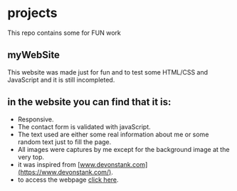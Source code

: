 # projects
This repo contains some for FUN work
## myWebSite
This website was made just for fun and to test some HTML/CSS and JavaScript and it is still incompleted.
## in the website you can find that it is:
* Responsive.
* The contact form is validated with javaScript.
* The text used are either some real information about me or some random text just to fill the page.
* All images were captures by me except for the background image at the very top.  
* it was inspired from [www.devonstank.com](https://www.devonstank.com/).
* to access the webpage [click here](https://samtabaja.github.io/projects/myWebSite/).
